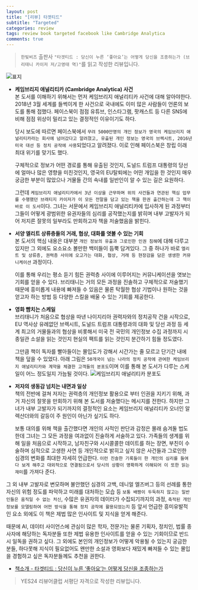 ```yaml
---  
layout: post  
title: "[리뷰] 타겟티드"  
subtitle: "Targeted"  
categories: review  
tags: review book targeted facebook like Cambridge Analytica
comments: true  
---  
```

  
> `한빛비즈` 출판사 `"타겟티드 : 당신이 누른 ‘좋아요’는 어떻게 당신을 조종하는가 (브리태니 카이저 저/고영태 역)"`를 읽고 작성한 리뷰입니다.  

![표지](https://theorydb.github.io/assets/img/review/2020-04-23-review-book-targeted-1.jpg)  


* __케임브리지 애널리티카 (Cambridge Analytica) 사건__  
  본 도서를 이해하기 위해서는 먼저 케임브리지 애널리티카 사건에 대해 알아야한다. 2018년 3월 세계를 들썩이게 한 사건으로 국내에도 이미 많은 사람들이 언론의 보도를 통해 접했다. 페이스북이 점점 유튜브, 인스타그램, 팟캐스트 등 다른 SNS에 비해 점점 위상이 밀리고 있는 결정적인 이유이기도 하다. 

  당시 보도에 따르면 페이스북에서 `무려 5000만명의 개인 정보가 영국의 케임브리지 애널리티카라는 회사에 넘어갔다고 알려졌고, 유출된 개인 정보는 영국의 브렉시트, 2016년 미국 대선 등 정치 공작에 사용`되었다고 알려졌다. 이로 인해 페이스북은 창립 이래 최대 위기를 맞기도 했다.

  구체적으로 정보가 어떤 경로를 통해 유출된 것인지, 도널드 트럼프 대통령의 당선에 얼마나 많은 영향을 미친것인지, 영국의 EU탈퇴에는 어떤 개입을 한 것인지 매우 궁금한 부분이 많았으나 거물들 간의 속내를 일반인이 알 수 있는 길은 요원하다.

  그런데 `케임브리지 애널리티카에서 3년 이상을 근무하며 위의 사건들과 연관된 핵심 업무를 수행했던 브래티지 카이저가 이 모든 전말을 담고 있는 책을 한권 출간하는데 그 책이 바로 이 도서`이다. 그녀는 서문에서 케임브리지 애널리티카에 입사하게 된 과정부터 그들이 어떻게 광범위한 유권자들의 심리를 공작했는지를 밝히며 내부 고발자가 되어 저지른 잘못의 일부라도 만회하고자 책을 저술했음을 밝힌다.  

* __서양 엘리트 상류층들의 거래, 협상, 대화를 엿볼 수 있는 기회__  
  본 도서의 핵심 내용은 대부분 `개인 정보의 유출과 그로인한 인권 침해`에 대해 다루고 있지만 그 외에도 요소요소 볼만한 백미들이 듬뿍 담겨있다. 그 중 하나가 바로 `엘리트 및 상류층, 권력층 사이에 오고가는 대화, 협상, 거래 등 현장감을 담은 생생한 커뮤니케이션` 과정이다. 
  
  이를 통해 우리는 평소 듣기 힘든 권력층 사이에 이루어지는 커뮤니케이션을 엿보는 기회를 얻을 수 있다. 브리태니는 거의 모든 과정을 진솔하고 구체적으로 저술했기 때문에 흥미롭게 내용에 빠져들 수 있음은 물론 탁월한 협상 기법이나 원하는 것을 얻고자 하는 방법 등 다양한 스킬을 배울 수 있는 기회를 제공한다.

* __영화 뺨치는 스케일__  
  브리태니가 처음으로 협상을 따낸 나이지리아 권력자와의 정치공작 건을 시작으로, EU 역사상 유례없던 브렉시트, 도널드 트럼프 대통령과의 대화 및 당선 과정 등 세계 최고의 거물들과의 협상을 비롯해서 미국 전 국민의 개인정보 수집 과정까지 시종일관 소설을 읽는 것인지 현실의 팩트를 읽는 것인지 분간하기 힘들 정도였다. 
  
  그만큼 책이 독자를 빨아들이는 몰입도가 강해서 시간가는 줄 모르고 단기간 내에 책을 덮을 수 있었다. 아래 그림은 `50개국이 넘는 나라의 정치 공작에 관여한 케임브리지 애널리티카와 계약을 체결한 고객들의 분포도`이며 이를 통해 본 도서가 다루는 스케일이 어느 정도일지 가늠될 것이다.
  ![케임브리지 애널리티카 분포도](https://theorydb.github.io/assets/img/review/2020-04-23-review-book-targeted-2.jpg)

* __저자의 생동감 넘치는 내면과 일상__  
  책의 전반에 걸쳐 저자는 권력층의 개인정보 활용으로 부터 인권을 지키기 위해, 과거 자신의 잘못을 만회하기 위해 본 도서를 저술했다는 메시지를 전한다. 하지만 그녀가 내부 고발자가 되기까지의 결정적인 요소는 케임브리지 애널리티카 오너인 알렉산더와의 갈등이 주 원인이 아닌가 싶기도 하다. 
  
  보통 대의를 위해 책을 출간했다면 개인의 사적인 판단과 감정은 몰래 숨겨둘 법도 한데 그녀는 그 모든 과정을 여과없이 진술하게 서술하고 있다. 가족들의 생계를 위해 일을 처음으로 시작하고, 남자친구와 시시콜콜한 데이트를 하는 장면, 부친이 수술하며 심적으로 고생한 사연 등 개인적으로 밝히고 싶지 않은 사건들과 그로인한 심경의 변화를 최대한 자세히 언급한다. `이런 진솔한 기록들이 한 개인의 심리를 들여다 보게 해주고 대외적으로 연결됨으로서 당시의 상황이 명확하게 이해되어 이 또한 읽는 재미`를 가져다 준다.

그 외 내부 고발자로 변모하며 불안했던 심경의 고백, 데니얼 엘즈버그 등의 선례를 통한 자신의 위험 정도를 파악하고 미래를 대처하는 모습 등 `보통 배짱이 두둑하지 않고는 일반인들은 움직일 수 없는 처신`, 수많은 유권자의 데이터가 수집되기까지의 과정, `축적된 개인정보를 모델링하여 어떤 방식을 통해 정치 공작에 활용되었는지` 등 앞서 언급한 흥미유발적인 요소 외에도 이 책은 제법 많은 인사이트 및 지식을 얻게 해준다. 

때문에 AI, 데이터 사이언스에 관심이 많은 학자, 전문가는 물론 기획자, 정치인, 법률 종사자에 해당하는 독자분들 또한 제법 유용한 인사이트를 얻을 수 있는 기회이므로 반드시 일독을 권하고 싶다. 그 외에도 본인의 개인정보가 어떻게 악용될 수 있는지 궁금한 분들, 하다못해 지식이 필요없어도 왠만한 소설과 영화보다 재밌게 빠져들 수 있는 몰입을 경험하고 싶은 독자분들께도 추천을 권한다.


* [책소개 - 타겟티드 : 당신이 누른 ‘좋아요’는 어떻게 당신을 조종하는가](http://www.yes24.com/Product/goods/89584352)

> YES24 리뷰어클럽 서평단 자격으로 작성한 리뷰입니다.
